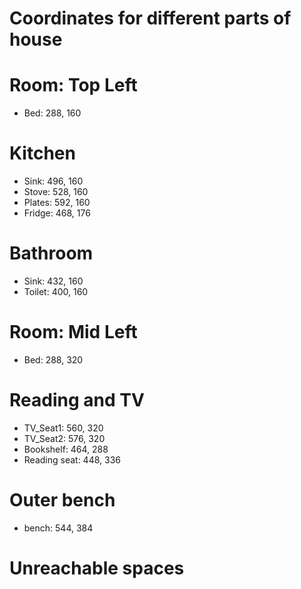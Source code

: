 # Coordinates for different parts of house

# Room: Top Left
- Bed: 288, 160

# Kitchen
- Sink: 496, 160
- Stove: 528, 160
- Plates: 592, 160
- Fridge: 468, 176

# Bathroom
- Sink: 432, 160
- Toilet: 400, 160

# Room: Mid Left
- Bed: 288, 320

# Reading and TV
- TV_Seat1: 560, 320
- TV_Seat2: 576, 320
- Bookshelf: 464, 288
- Reading seat: 448, 336

# Outer bench
- bench: 544, 384

# Unreachable spaces